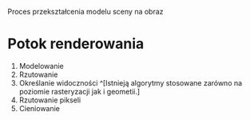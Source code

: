 Proces przekształcenia modelu sceny na obraz 

# Potok renderowania
1. Modelowanie
2. Rzutowanie
4. Określanie widoczności ^[Istnieją algorytmy stosowane zarówno na poziomie rasteryzacji jak i geometii.]
5. Rzutowanie pikseli 
6. Cieniowanie